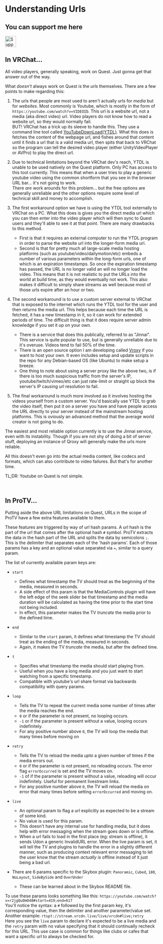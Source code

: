 # Understanding Urls

## You can support me here
<a href='https://ko-fi.com/I3I84I3Z8' target='_blank'><img height='36' style='border:0px;height:36px;' src='https://cdn.ko-fi.com/cdn/kofi2.png?v=2' border='0' alt='Support me at ko-fi.com' /></a>

## In VRChat...

All video players, generally speaking, work on Quest. Just gonna get that answer out of the way.

What _doesn't_ always work on Quest is the _urls_ themselves. There are a few points to make regarding this:

1) The urls that people are most used to aren't actually urls for _media_ but for _websites_. Most commonly is Youtube, which is mostly in the form of `https://youtube.com/watch?v=VIDEOID`. This url is a website url, not a media (aka direct video) url. Video players do not know how to read a website url, so they would normally fail.  
BUT! VRChat has a trick up its sleeve to handle this. They use a command line tool called [YouTubeDownLoad(YTDL)](https://github.com/yt-dlp/yt-dlp/releases/latest). What this does is fetches the content of the webpage url, and fishes around that content until it finds a url that is a valid media url, then spits that back to VRChat so the program can tell the desired video player (either UnityVideoPlayer or AVPro) to play the direct url.

2) Due to technical limitations beyond the VRChat dev's reach, YTDL is unable to be used natively on the Quest platform. Only PC has access to this tool currently. This means that when a user tries to play a generic youtube video using the common shortform that you see in the browser URL bar... it's not going to work.  
There _are_ work arounds for this problem... but the free options are generally unreliable and the other options require some level of technical skill and money to accomplish.

3) The first workaround option we have is using the YTDL tool externally to VRChat on a PC. What this does is gives you the direct media url which you can then enter into the video player which will then sync to Quest users and they'll able to see it at that point. There are many drawbacks to this method.
    * First is that it requires an external computer to run the YTDL program in order to parse the website url into the longer-form media url.
    * Second is that for pretty much all large-scale media hosting platforms (such as youtube/video/dailymotion/etc) embeds a number of various parameters within the long-form urls, one of which is an expiration timestamps. So once the expiration timestamp has passed, the URL is no longer valid an will no longer load the video. This means that it is not realistic to put the URLs into the world at build time, as they would eventually not work. This also makes it difficult to simply share streams as well because most of those urls expire after an hour or two.

4) The second workaround is to use a custom server external to VRChat that is exposed to the internet which runs the YTDL tool for the user and then returns the media url. This helps because each time the URL is fetched, it has a new timestamp in it, so it can work for extended periods of time. The difficult thing is that it does require server admin knowledge if you set it up on your own. 
    * There is a service that does this publically, referred to as "Jinnai". This service is quite popular to use, but is generally unreliable due to it's overuse. Videos tend to fail 50% of the time.
    * There is an open source option I am developing called [Vroxy](https://github.com/techanon/vroxy) if you want to host your own. It even includes setup and update scripts in the repo for any Debian-based OS (like Ubuntu) to make setup a breeze.
    * One thing to note about using a server proxy like the above two, is if there is too much suspicious traffic from the server's IP, youtube/twitch/vimeo/etc can just rate-limit or straight up block the server's IP causing url resolution to fail.

3) The final workaround is much more involved as it involves hosting the videos yourself from a custom server. You'd basically use YTDL to grab the video itself, then put it on a server you have and have people access the URL directly to your server instead of the mainstream hosting platforms. This is oviously an advanced method that the average world creator is not going to do.

The easiest and most reliable option currently is to use the Jinnai service, even with its instability. Though if you are not shy of doing a bit of server stuff, deploying an instance of Qroxy will generally make the urls more reliable.

All this doesn't even go into the actual media content, like codecs and formats, which can also contribute to video failures. But that's for another time.

TL;DR: Youtube on Quest is not simple.

&nbsp;

## In ProTV...

Putting aside the above URL limitations on Quest, URLs in the scope of ProTV have a few extra features available to them.

These features are triggered by way of url hash params. A url hash is the part of the url that comes after the optional hash `#` symbol.
ProTV extracts the data in the hash part of the URL and splits the data by semicolons `;`. This is the delimiter that separates each of the 'hash params'. Each of those params has a key and an optional value separated via `=`, similar to a query param.

The list of currently available param keys are:
* `start`
    * Defines what timestamp the TV should treat as the beginning of the media, measured in seconds.
    * A side effect of this param is that the MediaControls plugin will have the left edge of the seek slider be that timestamp and the media  duration will be calculated as having the time prior to the start time not being included.
    * In effect, this parameter makes the TV _truncate_ the media prior to the defined time.
* `end`
    * Similar to the `start` param, it defines what timestamp the TV should treat as the ending of the media, measured in seconds.
    * Again, it makes the TV _truncate_ the media, but after the defined time.
* `t`
    * Specifies what timestamp the media should start playing from.
    * Useful when you have a long media and you just want to start watching from a specific timestamp.
    * Compatible with youtube's url share format via backwards compatibility with query params.
* `loop`
    * Tells the TV to repeat the current media some number of times after the media reaches the end.
    * `0` or if the parameter is not present, no looping occurs.
    * `-1` or if the parameter is present without a value, looping occurs indefinitely.
    * For any positive number above `0`, the TV will loop the media that many times before moving on
* `retry`
    * Tells the TV to reload the media _upto_ a given number of times if the media errors out.
    * `0` or if the parameter is not present, no reloading occurs. The error flag `errorOccurred` is set and the TV moves on.
    * `-1` of if the parameter is present without a value, reloading will occur indefinitely. Useful for permanent livestream links.
    * For any positive number above `0`, the TV will reload the media on error that many times before setting `errorOccurred` and moving on.
* `live`
    * An optional param to flag a url explicitly as expected to be a stream of some kind.
    * No value is used for this param.
    * This doesn't have any internal use for handling media, but it does help with error messaging when the stream goes down or is offline.
    * When a url fails to load in the first place (eg: stream is offline), it sends Udon a generic InvalidURL error. When the live param is set, it will tell the TV and plugins to handle the error in a slightly different manner, such as producing context relevant error messaging to let the user know that the stream _actually is_ offline instead of it just being a bad url.

* There are 6 params specific to the Skybox plugin: `Panoramic`, `Cubed`, `180`, `NoLayout`, `SideBySide` and `OverUnder`
    * These can be learned about in the Skybox README file.

To use these params looks something like this: `https://youtube.com/watch?v=r2jgQuOmO48#start=419;end=617`  
You'll notice the syntax: a `#` followed by the first param key, it's corresponding value, then the delimiter and another parameter/value set.
Another example: `rtspt://stream.vrcdn.live/live/vrcdn#live;retry`  
Here you see the `live` param to declare it's expected to be a live media and the `retry` param with no value specifying that it should continually recheck for this URL. This use case is common for things like clubs or cafes that want a specific url to always be checked for.